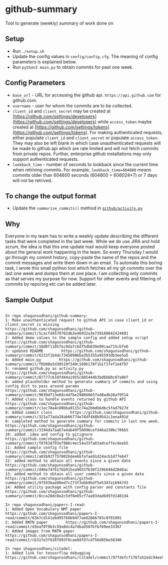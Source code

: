 # github-summary
Tool to generate (weekly) summary of work done on

## Setup

* Run `./setup.sh`
* Update the config values in `config/config.cfg`. The meaning of config parameters is explained below.
* Run `python3 main.py` to obtain commits for past one week. 

## Config Parameters

* `base_url` - URL for accessing the github api. `https://api.github.com` for github.com.
* `username` - user for whom the commits are to be collected.
* `client_id` and `client_secret` may be created at [https://github.com/settings/developers](https://github.com/settings/developers) while `access_token` maybe created at [https://github.com/settings/tokens](https://github.com/settings/tokens). For making authenticated requests, either populate `client_id` and `client_secret` or populate `access_token`. They may also be left blank in which case unauthenticated requests will be made to github api which are rate limited and will not fetch commits from private repos. Further, enterprise github installations may only support authenticated requests.
* `lookback_time` - number of seconds to lookback since the current time when retriving commits. For example, `lookback_time=604800` means commits older than 604800 seconds (604800 = 60*60*24*7) or 7 days will not be retrived.

## To change the output format

* Update the `summarise_commits()` method in [`github/activity.py`](github/activity.py)

## Why

Everyone in my team has to write a weekly update describing the different tasks that were completed in the last week. While we do use JIRA and hold scrum, the idea is that this one update mail would keep everyone posted about the general work happening in the team. So every Thursday I would go through my commit history, copy-paste the name of the repos and the commit messages and write them down in an email. To automate this boring task, I wrote this small python tool which fetches all my git commits over the last one week and dumps them at one place. I am collecting only commits as that serves my purpose for now. Support for other events and filtering of commits by repo/org etc can be added later.

## Sample Output

```

In repo shagunsodhani/github-summary:
1: Make unauthenticated request to github API in case client_id or client_secret is missing        https://github.com/shagunsodhani/github-summary/commit/5cacfd4570702db3e46932a3e739188842424601
2: Added demo values to the sample config and added setup script        https://github.com/shagunsodhani/github-summary/commit/10d0f11057ec9da7c6df5db039e00caa715cbfe6
3: updated README        https://github.com/shagunsodhani/github-summary/commit/6213f1b4dc73450906ba3b5355a95593db3ee5a5
4: Added main.py        https://github.com/shagunsodhani/github-summary/commit/fbb08e5d30519f340c109b178f1b1f1fef1e4f97
5: renamed github.py as activity.py        https://github.com/shagunsodhani/github-summary/commit/87777c618fd44a1955c885444b3bd6b60c07a86f
6: added placeholder method to generate summary of commits and using config dict to pass around params        https://github.com/shagunsodhani/github-summary/commit/9039df13e8dc4dfbe298660657ed8adb28af9514
7: Added class to handle events returned by github API        https://github.com/shagunsodhani/github-summary/commit/c1ec78a4c80bba9115c74a2bbdb6dbc5fad7927d
8: Added commit class        https://github.com/shagunsodhani/github-summary/commit/321a77ada28ab66774e74df4b8b9541c1eea491d
9: completed method to generate summary for commits in last one week.        https://github.com/shagunsodhani/github-summary/commit/3194da7aa67a4ab49f56096cefd46a230bc706b5
10: added .idea and config to gitignore        https://github.com/shagunsodhani/github-summary/commit/f87818793ef906c4ec54a33fa83adceffecdeeb5
11: Added sample config file        https://github.com/shagunsodhani/github-summary/commit/a01b92f757802bdee6bfafae91d24acb1d77e647
12: added method to obtain all events since a given date        https://github.com/shagunsodhani/github-summary/commit/d46e747617bb915ea9653fb30f229b646d2046ac
13: added method to obtain all user commits since a given date        https://github.com/shagunsodhani/github-summary/commit/97593bae00ed7c273f3ebb9bdf5e534fa16947d3
14: Added utility package with config parser and constants file        https://github.com/shagunsodhani/github-summary/commit/8cca28dc0a2c5df0e05cf7aa93dad6d5fd1401d4

In repo shagunsodhani/papers-I-read:
1: Added Open Vocabulary NMT paper        https://github.com/shagunsodhani/papers-I-read/commit/63b7cd141ebd95768b94f7ae62866703c8f01091
2: Added RNTN paper        https://github.com/shagunsodhani/papers-I-read/commit/d3eaf079b3c59a8dc4a7dbad58fbfbf69ee33367
3: Added images from RNTN paper        https://github.com/shagunsodhani/papers-I-read/commit/cb31fe3f638f893f0cae8dfd7cd756d85be56346

In repo shagunsodhani/citadel:
1: Added link for tensorflow debugging        https://github.com/shagunsodhani/citadel/commit/97fdefc7176fa52edc94ee9c57f572f0befd4b24

```